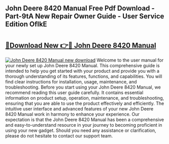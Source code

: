 ## John Deere 8420 Manual Free Pdf Download - Part-9tA New Repair Owner Guide - User Service Edition OfIkE

# <h2><a href="http://bc9239.oget.top/?id=John+Deere+8420+Manual">🔗Download New 👉🔴 John Deere 8420 Manual</a></h2>

[![John Deere 8420 Manual new download](https://i.imgur.com/5g1atiW.png)](http://bc9239.oget.top/?id=John+Deere+8420+Manual)
Welcome to the user manual for your newly set up John Deere 8420 Manual. This comprehensive guide is intended to help you get started with your product and provide you with a thorough understanding of its features, functions, and capabilities. You will find clear instructions for installation, usage, maintenance, and troubleshooting. Before you start using your John Deere 8420 Manual, we recommend reading this user guide carefully. It contains essential information on product setup, operation, maintenance, and troubleshooting, ensuring that you are able to use the product effectively and efficiently. The intuitive user interface and advanced features of your new John Deere 8420 Manual work in harmony to enhance your experience. Our expectation is that the John Deere 8420 Manual has been a comprehensive and easy-to-understand resource in your journey to becoming proficient in using your new gadget. Should you need any assistance or clarification, please do not hesitate to contact our support team.
